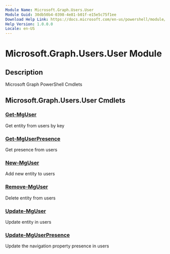 ```yaml
---
Module Name: Microsoft.Graph.Users.User
Module Guid: 30db50b4-0398-4e81-b01f-e15e5c75f1ee
Download Help Link: https://docs.microsoft.com/en-us/powershell/module/microsoft.graph.users.user
Help Version: 1.0.0.0
Locale: en-US
---
```


# Microsoft.Graph.Users.User Module
## Description
Microsoft Graph PowerShell Cmdlets

## Microsoft.Graph.Users.User Cmdlets
### [Get-MgUser](Get-MgUser.md)
Get entity from users by key

### [Get-MgUserPresence](Get-MgUserPresence.md)
Get presence from users

### [New-MgUser](New-MgUser.md)
Add new entity to users

### [Remove-MgUser](Remove-MgUser.md)
Delete entity from users

### [Update-MgUser](Update-MgUser.md)
Update entity in users

### [Update-MgUserPresence](Update-MgUserPresence.md)
Update the navigation property presence in users

